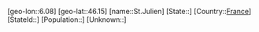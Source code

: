 ﻿---
location: [46.15,6.08]
type: City
tags:
- geo/City


SpocWebEntityId: 34466
isDeleted: false
confidential: public

---
[geo-lon::6.08]
[geo-lat::46.15]
[name::St.Julien]
[State::]
[Country::[France](geo/Continent/Europe/France.md)]
[StateId::]
[Population::]
[Unknown::]

